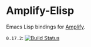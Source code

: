 # Amplify-Elisp
Emacs Lisp bindings for [Amplify](https://github.com/jjpe/amplify).

`0.17.2`: [![Build Status](https://travis-ci.org/jjpe/amplify-elisp.svg?branch=0.17.2)](https://travis-ci.org/jjpe/amplify-elisp)
